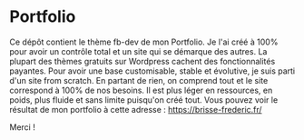 # Portfolio
Ce dépôt contient le thème fb-dev de mon Portfolio. 
Je l'ai créé à 100% pour avoir un contrôle total et un site qui se démarque des autres. 
La plupart des thèmes gratuits sur Wordpress cachent des fonctionnalités payantes. 
Pour avoir une base customisable, stable et évolutive, je suis parti d'un site from scratch. 
En partant de rien, on comprend tout et le site correspond à 100% de nos besoins. 
Il est plus léger en ressources, en poids, plus fluide et sans limite puisqu'on créé tout. 
Vous pouvez voir le résultat de mon portfolio à cette adresse : https://brisse-frederic.fr/

Merci !  